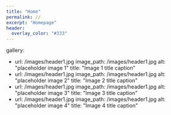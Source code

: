 ```yaml
---
title: "Home"
permalink: //
excerpt: "Homepage"
header:
  overlay_color: "#333"
---
```

gallery:
  - url: /images/header1.jpg
    image_path: /images/header1.jpg
    alt: "placeholder image 1"
    title: "Image 1 title caption"
  - url: /images/header1.jpg
    image_path: /images/header1.jpg
    alt: "placeholder image 2"
    title: "Image 2 title caption"
  - url: /images/header1.jpg
    image_path: /images/header1.jpg
    alt: "placeholder image 3"
    title: "Image 3 title caption"
  - url: /images/header1.jpg
    image_path: /images/header1.jpg
    alt: "placeholder image 4"
    title: "Image 4 title caption"

